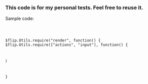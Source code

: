 <h3>This code is for my personal tests. Feel free to reuse it.</h3>


Sample code:

<code>

$flip.Utils.require("render", function() {
    $flip.Utils.require(["actions", "input"], function() {
        
    }
}

</code>